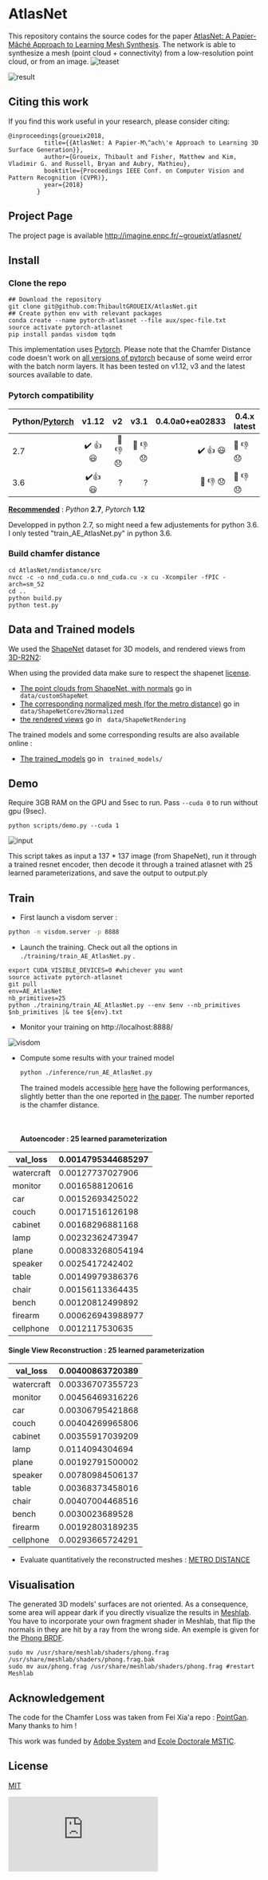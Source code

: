 # AtlasNet

This repository contains the source codes for the paper [AtlasNet: A Papier-Mâché Approach to Learning Mesh Synthesis](http://imagine.enpc.fr/~groueixt/atlasnet/). The network is able to synthesize a mesh (point cloud + connectivity) from a low-resolution point cloud, or from an image.
![teaset](pictures/teaser.small.png)    

![result](pictures/plane.gif)

## Citing this work

If you find this work useful in your research, please consider citing:

```
@inproceedings{groueix2018,
          title={{AtlasNet: A Papier-M\^ach\'e Approach to Learning 3D Surface Generation}},
          author={Groueix, Thibault and Fisher, Matthew and Kim, Vladimir G. and Russell, Bryan and Aubry, Mathieu},
          booktitle={Proceedings IEEE Conf. on Computer Vision and Pattern Recognition (CVPR)},
          year={2018}
        }
```

## Project Page

The project page is available http://imagine.enpc.fr/~groueixt/atlasnet/

## Install


### Clone the repo
```shell
## Download the repository
git clone git@github.com:ThibaultGROUEIX/AtlasNet.git
## Create python env with relevant packages
conda create --name pytorch-atlasnet --file aux/spec-file.txt
source activate pytorch-atlasnet
pip install pandas visdom tqdm
```

This implementation uses [Pytorch](http://pytorch.org/). Please note that the Chamfer Distance code doesn't work on  [all versions of pytorch](http://pytorch.org/) because of some weird error with the batch norm layers. It has been tested on v1.12, v3 and the latest sources available to date.
### Pytorch compatibility

| Python/[Pytorch](http://pytorch.org/) | v1.12           | v2  | v3.1  |  0.4.0a0+ea02833 | 0.4.x latest |
| ------------- |:-------------:| -----:|-----:|-----:| ------------- |
| 2.7 | :heavy_check_mark: :+1: :smiley: | :no_entry_sign: :thumbsdown: :disappointed: | :no_entry_sign: :thumbsdown: :disappointed: | :heavy_check_mark: :+1: :smiley: | 🚫 👎 😞 |
| 3.6 | :heavy_check_mark::+1: :smiley: | ? | ? | :no_entry_sign: :thumbsdown: :disappointed: | 🚫 👎 😞 |

**<u>Recommended</u>** : *Python* **2.7**, *Pytorch* **1.12**

Developped in python 2.7, so might need a few adjustements for python 3.6. I only tested "train_AE_AtlasNet.py" in python 3.6.

### Build chamfer distance

```shell
cd AtlasNet/nndistance/src
nvcc -c -o nnd_cuda.cu.o nnd_cuda.cu -x cu -Xcompiler -fPIC -arch=sm_52
cd ..
python build.py
python test.py
```

## Data and Trained models

We used the [ShapeNet](https://www.shapenet.org/) dataset for 3D models, and rendered views from [3D-R2N2](https://github.com/chrischoy/3D-R2N2):

When using the provided data make sure to respect the shapenet [license](https://shapenet.org/terms).

* [The point clouds from ShapeNet, with normals](https://mega.nz/#!9LhW2CxT!A9d45cri4q8q10HfukUV_cy7J1lbWTFQtw7DKJlZKKAhttps://mega.nz/#!9LhW2CxT!A9d45cri4q8q10HfukUV_cy7J1lbWTFQtw7DKJlZKKA) go in ``` data/customShapeNet```
* [The corresponding normalized mesh (for the metro distance)](https://mega.nz/#!leAFEK5T!SDrcll-caO4p8ws7zDNKPpjNNWEMcf9AQ-rmR79t_OA) go in ``` data/ShapeNetCorev2Normalized```
* [the rendered views](https://mega.nz/#!4TgzCYTB!ACfHTD9VpUSUYYwI75k-GrSdqMH19jK0-CwBg1wKH08) go in ``` data/ShapeNetRendering```

The trained models and some corresponding results are also available online :

* [The trained_models](https://mega.nz/#!JapgQRgC!OIAa7dIBaItFSrud3gaGd2Gavb_h_5hC8jHJAwgLNn4) go in ``` trained_models/```

## Demo

Require 3GB RAM on the GPU and 5sec to run. Pass ```--cuda 0``` to run without gpu (9sec). 

```shell
python scripts/demo.py --cuda 1
```
![input](pictures/2D3D.png)    

This script takes as input a 137 * 137 image (from ShapeNet), run it through a trained resnet encoder, then decode it through a trained atlasnet with 25 learned parameterizations, and save the output to output.ply



## Train

* First launch a visdom server :

```bash
python -m visdom.server -p 8888
```

* Launch the training. Check out all the options in ```./training/train_AE_AtlasNet.py``` .

```shell
export CUDA_VISIBLE_DEVICES=0 #whichever you want
source activate pytorch-atlasnet
git pull
env=AE_AtlasNet
nb_primitives=25
python ./training/train_AE_AtlasNet.py --env $env --nb_primitives $nb_primitives |& tee ${env}.txt
```

* Monitor your training on http://localhost:8888/

![visdom](pictures/visdom.png)


* Compute some results with your trained model

  ```bash
  python ./inference/run_AE_AtlasNet.py
  ```
  The trained models accessible [here](TODO) have the following performances, slightly better than the one reported in [the paper](TODO). The number reported is the chamfer distance.

  ​

  #### Autoencoder : 25 learned parameterization

| val_loss   | 0.0014795344685297 |
| ---------- | --------------------- |
| watercraft | 0.00127737027906      |
| monitor    | 0.0016588120616       |
| car        | 0.00152693425022      |
| couch      | 0.00171516126198      |
| cabinet    | 0.00168296881168      |
| lamp       | 0.00232362473947      |
| plane      | 0.000833268054194     |
| speaker    | 0.0025417242402       |
| table      | 0.00149979386376      |
| chair      | 0.00156113364435      |
| bench      | 0.00120812499892      |
| firearm    | 0.000626943988977     |
| cellphone  | 0.0012117530635       |

####   Single View Reconstruction : 25 learned parameterization

| val_loss   | 0.00400863720389 |
| ---------- | -------------------- |
| watercraft | 0.00336707355723     |
| monitor    | 0.00456469316226     |
| car        | 0.00306795421868     |
| couch      | 0.00404269965806     |
| cabinet    | 0.00355917039209     |
| lamp       | 0.0114094304694      |
| plane      | 0.00192791500002     |
| speaker    | 0.00780984506137     |
| table      | 0.00368373458016     |
| chair      | 0.00407004468516     |
| bench      | 0.0030023689528      |
| firearm    | 0.00192803189235     |
| cellphone  | 0.00293665724291     |

* Evaluate quantitatively the reconstructed meshes : [METRO DISTANCE](https://github.com/RobotLocomotion/meshConverters/tree/master/vcglib/apps/metro)



## Visualisation 

The generated 3D models' surfaces are not oriented. As a consequence, some area will appear dark if you directly visualize the results in [Meshlab](http://www.meshlab.net/). You have to incorporate your own fragment shader in Meshlab, that flip the normals in they are hit by a ray from the wrong side. An exemple is given for the [Phong BRDF](https://en.wikipedia.org/wiki/Phong_reflection_model).

```shell
sudo mv /usr/share/meshlab/shaders/phong.frag /usr/share/meshlab/shaders/phong.frag.bak
sudo mv aux/phong.frag /usr/share/meshlab/shaders/phong.frag #restart Meshlab
```



## Acknowledgement

The code for the Chamfer Loss was taken from Fei Xia'a repo : [PointGan](https://github.com/fxia22/pointGAN). Many thanks to him !

This work was funded by [Adobe System](https://github.com/fxia22/pointGAN) and [Ecole Doctorale MSTIC](http://www.univ-paris-est.fr/fr/-ecole-doctorale-mathematiques-et-stic-mstic-ed-532/).

## License

[MIT](https://github.com/ThibaultGROUEIX/AtlasNet/blob/master/license_MIT)

[![Analytics](https://ga-beacon.appspot.com/UA-91308638-2/github.com/ThibaultGROUEIX/AtlasNet/readme.md?pixel)](https://github.com/ThibaultGROUEIX/AtlasNet/)

